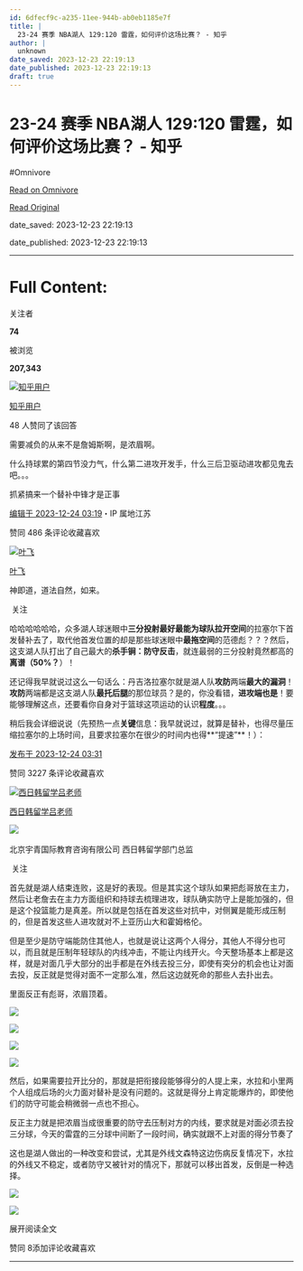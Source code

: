 ```yaml
---
id: 6dfecf9c-a235-11ee-944b-ab0eb1185e7f
title: |
  23-24 赛季 NBA湖人 129:120 雷霆，如何评价这场比赛？ - 知乎
author: |
  unknown
date_saved: 2023-12-23 22:19:13
date_published: 2023-12-23 22:19:13
draft: true
---
```


# 23-24 赛季 NBA湖人 129:120 雷霆，如何评价这场比赛？ - 知乎
#Omnivore

[Read on Omnivore](https://omnivore.app/me/23-24-nba-129-120-18c9aea2646)

[Read Original](https://www.zhihu.com/question/636407216/answer/3336605002)

date_saved: 2023-12-23 22:19:13

date_published: 2023-12-23 22:19:13

--- 

# Full Content: 

关注者

**74**

被浏览

**207,343**

[![知乎用户](https://proxy-prod.omnivore-image-cache.app/0x0,sOou2FVwPArYSG0uw2ZthdNkXqlmhNxbVHGSMtGCxFg0/https://pic1.zhimg.com/v2-abed1a8c04700ba7d72b45195223e0ff_l.jpg?source=2c26e567)](https://www.zhihu.com/people/fb4d44cd347ae5214c6b493aaa6450ad)

[知乎用户](https://www.zhihu.com/people/fb4d44cd347ae5214c6b493aaa6450ad)

48 人赞同了该回答

需要减负的从来不是詹姆斯啊，是浓眉啊。

什么持球累的第四节没力气，什么第二进攻开发手，什么三后卫驱动进攻都见鬼去吧。。。

抓紧搞来一个替补中锋才是正事

[编辑于 2023-12-24 03:19](https://www.zhihu.com/question/636407216/answer/3336605002)・IP 属地江苏

​赞同 48​​6 条评论​收藏​喜欢

[![叶飞](https://proxy-prod.omnivore-image-cache.app/0x0,sc7PmXdG24zKshppSSWwRDhgKUBWHo-HOvj-adQUYCH4/https://pic1.zhimg.com/v2-abed1a8c04700ba7d72b45195223e0ff_l.jpg?source=1def8aca)](https://www.zhihu.com/people/xie-fei-19-73)

[叶飞](https://www.zhihu.com/people/xie-fei-19-73)

神即道，道法自然，如来。

​ 关注

哈哈哈哈哈哈，众多湖人球迷眼中**三分投射最好最能为球队拉开空间**的拉塞尔下首发替补去了，取代他首发位置的却是那些球迷眼中**最拖空间**的范德彪？？？然后，这支湖人队打出了自己最大的**杀手锏：防守反击**，就连最弱的三分投射竟然都高的**离谱（50%？**）！

还记得我早就说过这么一句话么：丹吉洛拉塞尔就是湖人队**攻防**两端**最大的漏洞**！**攻防**两端都是这支湖人队**最托后腿**的那位球员？是的，你没看错，**进攻端也是**！要能够理解这点，还要看你自身对于篮球这项运动的认识**程度**。。。

稍后我会详细说说（先预热一点**关键**信息：我早就说过，就算是替补，也得尽量压缩拉塞尔的上场时间，且要求拉塞尔在很少的时间内也得**“提速”**！）：

[发布于 2023-12-24 03:31](https://www.zhihu.com/question/636407216/answer/3336617779)

​赞同 32​​27 条评论​收藏​喜欢

[![西日韩留学吕老师](https://proxy-prod.omnivore-image-cache.app/0x0,sq72LG3xI22chgExzvrN3JFK0_KPArBU5apBnYudQUd0/https://picx.zhimg.com/v2-6203deabef6e5af9844ddfa56efafdbe_l.jpg?source=1def8aca)](https://www.zhihu.com/people/lu-jin-ze-2-47)

[西日韩留学吕老师](https://www.zhihu.com/people/lu-jin-ze-2-47)

[​](https://www.zhihu.com/question/48510028)​![](https://proxy-prod.omnivore-image-cache.app/0x0,sRpP1H2oa_TfsDLpATwsIt6ipVLRN7HlUZGTch2Ee4JQ/https://picx.zhimg.com/v2-4812630bc27d642f7cafcd6cdeca3d7a.jpg?source=88ceefae)

北京宇青国际教育咨询有限公司 西日韩留学部门总监

​ 关注

首先就是湖人结束连败，这是好的表现。但是其实这个球队如果把彪哥放在主力，然后让老詹去在主力方面组织和持球去梳理进攻，球队确实防守上是能加强的，但是这个投篮能力是真差。所以就是包括在首发这些对抗中，对侧翼是能形成压制的，但是首发这些人进攻就对不上亚历山大和霍姆格伦。

但是至少是防守端能防住其他人，也就是说让这两个人得分，其他人不得分也可以，而且就是压制年轻球队的内线冲击，不能让内线开火。今天整场基本上都是这样，就是对面几乎大部分的出手都是在外线去投三分，即使有突分的机会也让对面去投，反正就是觉得对面不一定那么准，然后这边就死命的那些人去扑出去。

里面反正有彪哥，浓眉顶着。

![](https://proxy-prod.omnivore-image-cache.app/2340x1080,s_rK0Xa85UDawMylyE03XoeTVPVPU09ioG_s4QWdFiAI/https://picx.zhimg.com/50/v2-582752c59e18e788a4d2ef41d930124a_720w.jpg?source=1def8aca)

![](https://proxy-prod.omnivore-image-cache.app/2340x0,sqLEYX-ALOCgRlhkLD_9wgzRWYgrp0G57o74ET0NgGgg/https://pic1.zhimg.com/50/v2-a294bc7164b5fd623d63120b577da41b_720w.jpg?source=1def8aca)

![](https://proxy-prod.omnivore-image-cache.app/2340x0,st0fUrXXtwsMDS1zpQ43f6HCwIbDCWIC0fUmsiGJ0dWQ/https://picx.zhimg.com/50/v2-7c37213c5c28afade8fe98f7a1961949_720w.jpg?source=1def8aca)

![](https://proxy-prod.omnivore-image-cache.app/2340x0,sxk2OkX-hbc3ByNTxP9HTNvG_ZSwr8SPjuX86KplDV48/https://pica.zhimg.com/50/v2-8b2559be10b8a6254176aaf981ebbe7e_720w.jpg?source=1def8aca)

然后，如果需要拉开比分的，那就是把衔接段能够得分的人提上来，水拉和小里两个人组成后场的火力面对替补是没有问题的。这就是得分上肯定能爆炸的，即使他们的防守可能会稍微弱一点也不担心。

反正主力就是把浓眉当成很重要的防守去压制对方的内线，要求就是对面必须去投三分球，今天的雷霆的三分球中间断了一段时间，确实就跟不上对面的得分节奏了

这也是湖人做出的一种改变和尝试，尤其是外线文森特这边伤病反复情况下，水拉的外线又不稳定，或者防守又被针对的情况下，那就可以移出首发，反倒是一种选择。

![](https://proxy-prod.omnivore-image-cache.app/2340x0,sQ5TGr7jnK06ZNsSIxKd_tODvzXxhECOadv0wB0UeXqM/https://pic1.zhimg.com/50/v2-0d501d4e0614d6b5d66e498c6586cf20_720w.jpg?source=1def8aca)

![](https://proxy-prod.omnivore-image-cache.app/2340x0,skcznTv1gqeIgbz2_AbJZFAmRU_aPwEtn8WP6lGFsW3E/https://picx.zhimg.com/50/v2-754d24698f1a66d9e0cdbdf3a55f5459_720w.jpg?source=1def8aca)

展开阅读全文​

​赞同 8​​添加评论​收藏​喜欢

---

